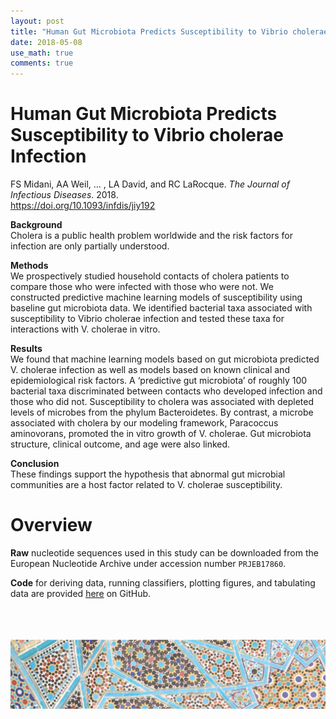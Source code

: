 ```yaml
---
layout: post
title: "Human Gut Microbiota Predicts Susceptibility to Vibrio cholerae infection"
date: 2018-05-08
use_math: true
comments: true
---
```


# Human Gut Microbiota Predicts Susceptibility to Vibrio cholerae Infection
FS Midani, AA Weil, ... , LA David, and RC LaRocque. *The Journal of Infectious Diseases*. 2018. </br>
https://doi.org/10.1093/infdis/jiy192

**Background**  </br>
Cholera is a public health problem worldwide and the risk factors for infection are only partially understood.

**Methods**  </br>
We prospectively studied household contacts of cholera patients to compare those who were infected with those who were not. We constructed predictive machine learning models of susceptibility using baseline gut microbiota data. We identified bacterial taxa associated with susceptibility to Vibrio cholerae infection and tested these taxa for interactions with V. cholerae in vitro.

**Results**  </br>
We found that machine learning models based on gut microbiota predicted V. cholerae infection as well as models based on known clinical and epidemiological risk factors. A ‘predictive gut microbiota’ of roughly 100 bacterial taxa discriminated between contacts who developed infection and those who did not. Susceptibility to cholera was associated with depleted levels of microbes from the phylum Bacteroidetes. By contrast, a microbe associated with cholera by our modeling framework, Paracoccus aminovorans, promoted the in vitro growth of V. cholerae. Gut microbiota structure, clinical outcome, and age were also linked. 

**Conclusion**  </br>
These findings support the hypothesis that abnormal gut microbial communities are a host factor related to V. cholerae susceptibility.

# Overview

**Raw** nucleotide sequences used in this study can be downloaded from the European Nucleotide Archive under accession number `PRJEB17860`.

**Code** for deriving data, running classifiers, plotting figures, and tabulating data are provided <a href="https://github.com/LAD-LAB/Midani_Cholera_JID_2018">here</a> on GitHub.

<br><br><br>
![footer_banner](/assets/img/mosaic_footer.png)
